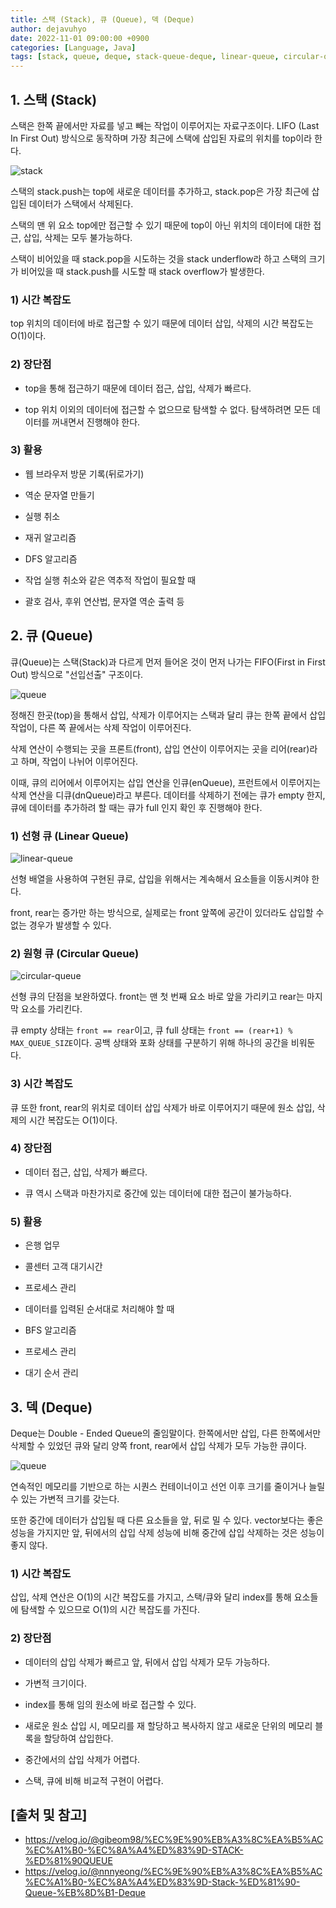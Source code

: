```yaml
---
title: 스택 (Stack), 큐 (Queue), 덱 (Deque)
author: dejavuhyo
date: 2022-11-01 09:00:00 +0900
categories: [Language, Java]
tags: [stack, queue, deque, stack-queue-deque, linear-queue, circular-queue]
---
```


## 1. 스택 (Stack)
스택은 한쪽 끝에서만 자료를 넣고 빼는 작업이 이루어지는 자료구조이다. LIFO (Last In First Out) 방식으로 동작하며 가장 최근에 스택에 삽입된 자료의 위치를 top이라 한다.

![stack](/assets/img/2022-11-01-stack-queue-deque/stack.png)

스택의 stack.push는 top에 새로운 데이터를 추가하고, stack.pop은 가장 최근에 삽입된 데이터가 스택에서 삭제된다.

스택의 맨 위 요소 top에만 접근할 수 있기 때문에 top이 아닌 위치의 데이터에 대한 접근, 삽입, 삭제는 모두 불가능하다.

스택이 비어있을 때 stack.pop을 시도하는 것을 stack underflow라 하고 스택의 크기가 비어있을 때 stack.push를 시도할 때 stack overflow가 발생한다.

### 1) 시간 복잡도
top 위치의 데이터에 바로 접근할 수 있기 때문에 데이터 삽입, 삭제의 시간 복잡도는 O(1)이다.

### 2) 장단점

* top을 통해 접근하기 때문에 데이터 접근, 삽입, 삭제가 빠르다.

* top 위치 이외의 데이터에 접근할 수 없으므로 탐색할 수 없다. 탐색하려면 모든 데이터를 꺼내면서 진행해야 한다.

### 3) 활용

* 웹 브라우저 방문 기록(뒤로가기)

* 역순 문자열 만들기

* 실행 취소

* 재귀 알고리즘

* DFS 알고리즘

* 작업 실행 취소와 같은 역추적 작업이 필요할 때

* 괄호 검사, 후위 연산법, 문자열 역순 출력 등

## 2. 큐 (Queue)
큐(Queue)는 스택(Stack)과 다르게 먼저 들어온 것이 먼저 나가는 FIFO(First in First Out) 방식으로 "선입선출" 구조이다.

![queue](/assets/img/2022-11-01-stack-queue-deque/queue.png)

정해진 한곳(top)을 통해서 삽입, 삭제가 이루어지는 스택과 달리 큐는 한쪽 끝에서 삽입작업이, 다른 쪽 끝에서는 삭제 작업이 이루어진다.

삭제 연산이 수행되는 곳을 프론트(front), 삽입 연산이 이루어지는 곳을 리어(rear)라고 하며, 작업이 나뉘어 이루어진다.

이때, 큐의 리어에서 이루어지는 삽입 연산을 인큐(enQueue), 프런트에서 이루어지는 삭제 연산을 디큐(dnQueue)라고 부른다. 데이터를 삭제하기 전에는 큐가 empty 한지, 큐에 데이터를 추가하려 할 때는 큐가 full 인지 확인 후 진행해야 한다.

### 1) 선형 큐 (Linear Queue)

![linear-queue](/assets/img/2022-11-01-stack-queue-deque/linear-queue.png)

선형 배열을 사용하여 구현된 큐로, 삽입을 위해서는 계속해서 요소들을 이동시켜야 한다.

front, rear는 증가만 하는 방식으로, 실제로는 front 앞쪽에 공간이 있더라도 삽입할 수 없는 경우가 발생할 수 있다.

### 2) 원형 큐 (Circular Queue)

![circular-queue](/assets/img/2022-11-01-stack-queue-deque/circular-queue.png)

선형 큐의 단점을 보완하였다. front는 맨 첫 번째 요소 바로 앞을 가리키고 rear는 마지막 요소를 가리킨다.

큐 empty 상태는 `front == rear`이고, 큐 full 상태는 `front == (rear+1) % MAX_QUEUE_SIZE`이다. 공백 상태와 포화 상태를 구분하기 위해 하나의 공간을 비워둔다.


### 3) 시간 복잡도
큐 또한 front, rear의 위치로 데이터 삽입 삭제가 바로 이루어지기 때문에 원소 삽입, 삭제의 시간 복잡도는 O(1)이다.

### 4) 장단점

* 데이터 접근, 삽입, 삭제가 빠르다.

* 큐 역시 스택과 마찬가지로 중간에 있는 데이터에 대한 접근이 불가능하다.

### 5) 활용

* 은행 업무

* 콜센터 고객 대기시간

* 프로세스 관리

* 데이터를 입력된 순서대로 처리해야 할 때

* BFS 알고리즘

* 프로세스 관리

* 대기 순서 관리

## 3. 덱 (Deque)
Deque는 Double - Ended Queue의 줄임말이다. 한쪽에서만 삽입, 다른 한쪽에서만 삭제할 수 있었던 큐와 달리 양쪽 front, rear에서 삽입 삭제가 모두 가능한 큐이다.

![queue](/assets/img/2022-11-01-stack-queue-deque/queue.png)

연속적인 메모리를 기반으로 하는 시퀀스 컨테이너이고 선언 이후 크기를 줄이거나 늘릴 수 있는 가변적 크기를 갖는다.

또한 중간에 데이터가 삽입될 때 다른 요소들을 앞, 뒤로 밀 수 있다. vector보다는 좋은 성능을 가지지만 앞, 뒤에서의 삽입 삭제 성능에 비해 중간에 삽입 삭제하는 것은 성능이 좋지 않다.

### 1) 시간 복잡도
삽입, 삭제 연산은 O(1)의 시간 복잡도를 가지고, 스택/큐와 달리 index를 통해 요소들에 탐색할 수 있으므로 O(1)의 시간 복잡도를 가진다.

### 2) 장단점

* 데이터의 삽입 삭제가 빠르고 앞, 뒤에서 삽입 삭제가 모두 가능하다.

* 가변적 크기이다.

* index를 통해 임의 원소에 바로 접근할 수 있다.

* 새로운 원소 삽입 시, 메모리를 재 할당하고 복사하지 않고 새로운 단위의 메모리 블록을 할당하여 
삽입한다.

* 중간에서의 삽입 삭제가 어렵다.

* 스택, 큐에 비해 비교적 구현이 어렵다.

## [출처 및 참고]
* <https://velog.io/@gibeom98/%EC%9E%90%EB%A3%8C%EA%B5%AC%EC%A1%B0-%EC%8A%A4%ED%83%9D-STACK-%ED%81%90QUEUE>
* <https://velog.io/@nnnyeong/%EC%9E%90%EB%A3%8C%EA%B5%AC%EC%A1%B0-%EC%8A%A4%ED%83%9D-Stack-%ED%81%90-Queue-%EB%8D%B1-Deque>
